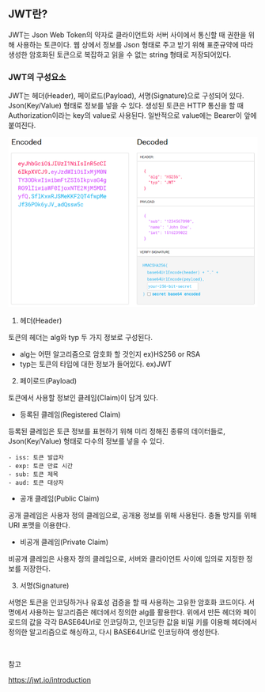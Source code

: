 ## JWT란?

JWT는 Json Web Token의 약자로 클라이언트와 서버 사이에서 통신할 때 권한을 위해 사용하는 토큰이다. 웹 상에서 정보를 Json 형태로 주고 받기 위해 표준규약에 따라 생성한 암호화된 토큰으로 복잡하고 읽을 수 없는 string 형태로 저장되어있다.

### JWT의 구성요소

JWT는 헤더(Header), 페이로드(Payload), 서명(Signature)으로 구성되어 있다. Json(Key/Value) 형태로 정보를 넣을 수 있다. 생성된 토큰은 HTTP 통신을 할 때 Authorization이라는 key의 value로 사용된다. 일반적으로 value에는 Bearer이 앞에 붙여진다.

![img](https://github.com/dilmah0203/TIL/blob/main/Image/JWT%20Token.PNG)

1. 헤더(Header)

토큰의 헤더는 alg와 typ 두 가지 정보로 구성된다.

- alg는 어떤 알고리즘으로 암호화 할 것인지 ex)HS256 or RSA
- typ는 토큰의 타입에 대한 정보가 들어있다. ex)JWT


2. 페이로드(Payload)

토큰에서 사용할 정보인 클레임(Claim)이 담겨 있다. 

- 등록된 클레임(Registered Claim) 

등록된 클레임은 토큰 정보를 표현하기 위해 미리 정해진 종류의 데이터들로, Json(Key/Value) 형태로 다수의 정보를 넣을 수 있다.
    
    - iss: 토큰 발급자
    - exp: 토큰 만료 시간
    - sub: 토큰 제목
    - aud: 토큰 대상자

- 공개 클레임(Public Claim) 

공개 클레임은 사용자 정의 클레임으로, 공개용 정보를 위해 사용된다. 충돌 방지를 위해 URI 포맷을 이용한다.


- 비공개 클레임(Private Claim) 
 
 비공개 클레임은 사용자 정의 클레임으로, 서버와 클라이언트 사이에 임의로 지정한 정보를 저장한다. 


3. 서명(Signature)

서명은 토큰을 인코딩하거나 유효성 검증을 할 때 사용하는 고유한 암호화 코드이다. 서명에서 사용하는 알고리즘은 헤더에서 정의한 alg를 활용한다. 위에서 만든 헤더와 페이로드의 값을 각각 BASE64Url로 인코딩하고, 인코딩한 값을 비밀 키를 이용해 헤더에서 정의한 알고리즘으로 해싱하고, 다시 BASE64Url로 인코딩하여 생성한다.

<br>

참고

https://jwt.io/introduction